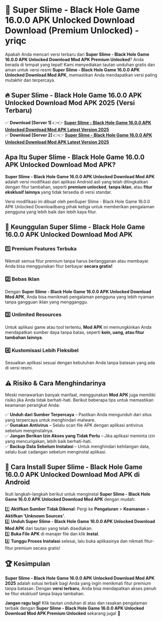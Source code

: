 # 🎯 Super Slime - Black Hole Game 16.0.0 APK Unlocked Download  Download (Premium Unlocked) -  yriqc

Apakah Anda mencari versi terbaru dari **Super Slime - Black Hole Game 16.0.0 APK Unlocked Download Mod APK Premium Unlocked**? Anda berada di tempat yang tepat! Kami menyediakan tautan unduhan gratis dan aman untuk versi resmi **Super Slime - Black Hole Game 16.0.0 APK Unlocked Download Mod APK**, memastikan Anda mendapatkan versi paling mutakhir dan terpercaya.

## 🔥 Super Slime - Black Hole Game 16.0.0 APK Unlocked Download Mod APK 2025 (Versi Terbaru)

✅ **Download [Server 1]** 👉👉 [**Super Slime - Black Hole Game 16.0.0 APK Unlocked Download Mod APK Latest Version 2025**](https://momento.my/?title=Super_Slime_-_Black_Hole_Game_16.0.0_APK_Unlocked_Download)  
✅ **Download [Server 2]** 👉👉 [**Super Slime - Black Hole Game 16.0.0 APK Unlocked Download Mod APK Latest Version 2025**](https://momento.my/?title=Super_Slime_-_Black_Hole_Game_16.0.0_APK_Unlocked_Download)  

## Apa Itu Super Slime - Black Hole Game 16.0.0 APK Unlocked Download Mod APK?

**Super Slime - Black Hole Game 16.0.0 APK Unlocked Download Mod APK** adalah versi modifikasi dari aplikasi Android asli yang telah ditingkatkan dengan fitur tambahan, seperti **premium unlocked**, **tanpa iklan**, atau **fitur eksklusif lainnya** yang tidak tersedia di versi standar.

Versi modifikasi ini dibuat oleh penSuper Slime - Black Hole Game 16.0.0 APK Unlocked Downloadbang pihak ketiga untuk memberikan pengalaman pengguna yang lebih baik dan lebih kaya fitur.

## 🎯 Keunggulan Super Slime - Black Hole Game 16.0.0 APK Unlocked Download Mod APK

### 1️⃣ Premium Features Terbuka
Nikmati semua fitur premium tanpa harus berlangganan atau membayar. Anda bisa menggunakan fitur berbayar **secara gratis!**

### 2️⃣ Bebas Iklan
Dengan **Super Slime - Black Hole Game 16.0.0 APK Unlocked Download Mod APK**, Anda bisa menikmati pengalaman pengguna yang lebih nyaman tanpa gangguan iklan yang mengganggu.

### 3️⃣ Unlimited Resources
Untuk aplikasi game atau tool tertentu, **Mod APK** ini memungkinkan Anda mendapatkan sumber daya tanpa batas, seperti **koin, uang, atau fitur tambahan lainnya**.

### 4️⃣ Kustomisasi Lebih Fleksibel
Sesuaikan aplikasi sesuai dengan kebutuhan Anda tanpa batasan yang ada di versi resmi.

## ⚠️ Risiko & Cara Menghindarinya

Meski menawarkan banyak manfaat, menggunakan **Mod APK** juga memiliki risiko jika Anda tidak berhati-hati. Berikut beberapa tips untuk memastikan keamanan perangkat Anda:

✅ **Unduh dari Sumber Terpercaya** – Pastikan Anda mengunduh dari situs yang terpercaya untuk menghindari malware.  
✅ **Gunakan Antivirus** – Selalu scan file APK dengan aplikasi antivirus sebelum menginstalnya.  
✅ **Jangan Berikan Izin Akses yang Tidak Perlu** – Jika aplikasi meminta izin yang mencurigakan, lebih baik berhati-hati.  
✅ **Backup Data Sebelum Instalasi** – Untuk menghindari kehilangan data, selalu buat cadangan sebelum menginstal aplikasi.

## 📌 Cara Install Super Slime - Black Hole Game 16.0.0 APK Unlocked Download Mod APK di Android

Ikuti langkah-langkah berikut untuk menginstal **Super Slime - Black Hole Game 16.0.0 APK Unlocked Download Mod APK** dengan mudah:

1️⃣ **Aktifkan Sumber Tidak Dikenal**: Pergi ke **Pengaturan** > **Keamanan** > **Aktifkan 'Unknown Sources'**.  
2️⃣ **Unduh Super Slime - Black Hole Game 16.0.0 APK Unlocked Download Mod APK** dari tautan yang telah disediakan.  
3️⃣ **Buka File APK** di manajer file dan klik **Instal**.  
4️⃣ **Tunggu Proses Instalasi** selesai, lalu buka aplikasinya dan nikmati fitur-fitur premium secara gratis!

## 🏆 Kesimpulan

**Super Slime - Black Hole Game 16.0.0 APK Unlocked Download Mod APK 2025** adalah solusi terbaik bagi Anda yang ingin menikmati fitur premium tanpa batasan. Dengan **versi terbaru**, Anda bisa mendapatkan akses penuh ke fitur eksklusif tanpa biaya tambahan.

**Jangan ragu lagi!** Klik tautan unduhan di atas dan rasakan pengalaman terbaik dengan **Super Slime - Black Hole Game 16.0.0 APK Unlocked Download Mod APK Premium Unlocked** sekarang juga! 🚀
